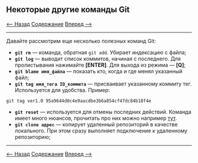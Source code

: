 ## Некоторые другие команды Git

[<-- Назад](./10_Branches.md)
[Содержание](./readme.md)
[Вперед -->](./12_VSC.md)

---

Давайте рассмотрим еще несколько полезных команд Git:

* **`git rm`** — команда, обратная `git add`. Убирает индексацию с файла;
* **`git log`** — выводит список коммитов, начиная с последнего. Для пролистывания нажимайте **[ENTER]**. Для выхода из режима — **[Q]**;
* **`git blame имя_файла`** — показать кто, когда и где менял указанный файл;
* **`git tag имя_тега ID_коммита`** — присваивает указанному коммиту тег. Используется для удобства. Пример: 
```
git tag ver1.0 95a9644d0c4e9aacdbe3b6a854cf47dc84b18f4e
```
* **`git reset`** — используется для отмены последних действий. Команда имеет много нюансов, прочитать про них можно например [тут](https://www.atlassian.com/ru/git/tutorials/undoing-changes/git-reset).
* **`git clone адрес`** — копирует удаленный репозиторий в качестве локального. При этом сразу выполняет подключение к удаленному репозиторию;


---
[<-- Назад](./10_Branches.md)
[Содержание](./readme.md)
[Вперед -->](./12_VSC.md)